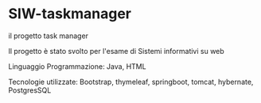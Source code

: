 # SIW-taskmanager
il progetto task manager

Il progetto è stato svolto per l'esame di Sistemi informativi su web

Linguaggio Programmazione: Java, HTML

Tecnologie utilizzate: Bootstrap, thymeleaf, springboot, tomcat, hybernate, PostgresSQL
